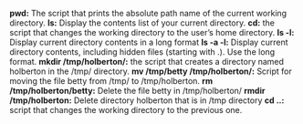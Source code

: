 **pwd:** The script that prints the absolute path name of the current working directory.
**ls:** Display the contents list of your current directory.
**cd:** the script that changes the working directory to the user’s home directory.
**ls -l:** Display current directory contents in a long format
**ls -a -l:** Display current directory contents, including hidden files (starting with .). Use the long format.
**mkdir /tmp/holberton/:** the script that creates a directory named holberton in the /tmp/ directory.
**mv /tmp/betty /tmp/holberton/:** Script for moving the file betty from /tmp/ to /tmp/holberton.
**rm /tmp/holberton/betty:** Delete the file betty in /tmp/holberton/
**rmdir /tmp/holberton:** Delete directory holberton that is in /tmp directory
**cd ..:** script that changes the working directory to the previous one.